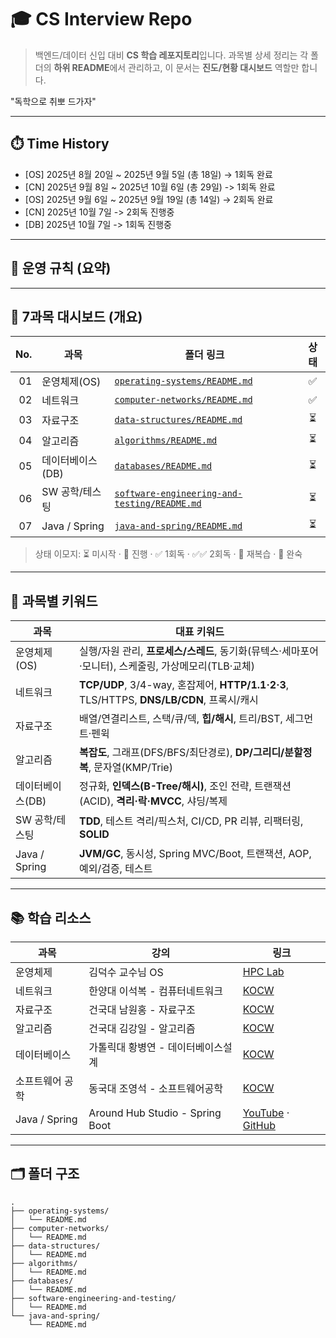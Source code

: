 
# 🎓 CS Interview Repo

> 백엔드/데이터 신입 대비 **CS 학습 레포지토리**입니다.
> 과목별 상세 정리는 각 폴더의 **하위 README**에서 관리하고, 이 문서는 **진도/현황 대시보드** 역할만 합니다.

"독학으로 취뽀 드가자"

---

## ⏱️ Time History

* \[OS] 2025년 8월 20일 \~ 2025년 9월 5일 (총 18일) → 1회독 완료
* \[CN] 2025년 9월 8일 \~ 2025년 10월 6일 (총 29일) -> 1회독 완료  
* \[OS] 2025년 9월 6일 \~ 2025년 9월 19일 (총 14일) → 2회독 완료
* \[CN] 2025년 10월 7일 -> 2회독 진행중
* \[DB] 2025년 10월 7일 -> 1회독 진행중

---

## 🧭 운영 규칙 (요약)

---

## 📌 7과목 대시보드 (개요)

| No. | 과목            | 폴더 링크                                                                                      |  상태 |
| --: | ------------- | ------------------------------------------------------------------------------------------ | :-: |
|  01 | 운영체제(OS)      | [`operating-systems/README.md`](operating-systems/README.md)                               |  ✅ |
|  02 | 네트워크          | [`computer-networks/README.md`](computer-networks/README.md)                               |  ✅ |
|  03 | 자료구조          | [`data-structures/README.md`](data-structures/README.md)                                   |  ⏳  |
|  04 | 알고리즘          | [`algorithms/README.md`](algorithms/README.md)                                             |  ⏳  |
|  05 | 데이터베이스(DB)    | [`databases/README.md`](databases/README.md)                                               |  ⏳  |
|  06 | SW 공학/테스팅     | [`software-engineering-and-testing/README.md`](software-engineering-and-testing/README.md) |  ⏳  |
|  07 | Java / Spring | [`java-and-spring/README.md`](java-and-spring/README.md)                                   |  ⏳  |

> 상태 이모지: ⏳ 미시작 · 🔄 진행 · ✅ 1회독 · ✅✅ 2회독 · 🔁 재복습 · 🚀 완숙

---

## 🧩 과목별 키워드

| 과목            | 대표 키워드                                                                          |
| ------------- | ------------------------------------------------------------------------------- |
| 운영체제(OS)      | 실행/자원 관리, **프로세스/스레드**, 동기화(뮤텍스·세마포어·모니터), 스케줄링, 가상메모리(TLB·교체)                  |
| 네트워크          | **TCP/UDP**, 3/4-way, 혼잡제어, **HTTP/1.1·2·3**, TLS/HTTPS, **DNS/LB/CDN**, 프록시/캐시 |
| 자료구조          | 배열/연결리스트, 스택/큐/덱, **힙/해시**, 트리/BST, 세그먼트·펜윅                                     |
| 알고리즘          | **복잡도**, 그래프(DFS/BFS/최단경로), **DP/그리디/분할정복**, 문자열(KMP/Trie)                      |
| 데이터베이스(DB)    | 정규화, **인덱스(B-Tree/해시)**, 조인 전략, 트랜잭션(ACID), **격리·락·MVCC**, 샤딩/복제                |
| SW 공학/테스팅     | **TDD**, 테스트 격리/픽스처, CI/CD, PR 리뷰, 리팩터링, **SOLID**                              |
| Java / Spring | **JVM/GC**, 동시성, Spring MVC/Boot, 트랜잭션, AOP, 예외/검증, 테스트                         |

---

## 📚 학습 리소스

| 과목            | 강의                              | 링크                                                                                                                                                          |
| ------------- | ------------------------------- | ----------------------------------------------------------------------------------------------------------------------------------------------------------- |
| 운영체제          | 김덕수 교수님 OS                      | [HPC Lab](https://hpclab.tistory.com/1?category=887083)                                                                                                     |
| 네트워크          | 한양대 이석복 - 컴퓨터네트워크               | [KOCW](https://www.kocw.net/home/cview.do?cid=6166c077e545b736)                                                                                             |
| 자료구조          | 건국대 남원홍 - 자료구조                  | [KOCW](https://www.kocw.net/home/cview.do?kemId=1190355)                                                                                                    |
| 알고리즘          | 건국대 김강일 - 알고리즘                  | [KOCW](https://www.kocw.net/home/cview.do?kemId=1278171)                                                                                                    |
| 데이터베이스        | 가톨릭대 황병연 - 데이터베이스설계             | [KOCW](https://kocw.net/home/cview.do?kemId=1207109)                                                                                                        |
| 소프트웨어 공학      | 동국대 조영석 - 소프트웨어공학               | [KOCW](https://www.kocw.net/home/cview.do?kemId=1045594)                                                                                                    |
| Java / Spring | Around Hub Studio - Spring Boot | [YouTube](https://www.youtube.com/playlist?list=PLlTylS8uB2fBOi6uzvMpojFrNe7sRmlzU) · [GitHub](https://github.com/Around-Hub-Studio/around-hub-spring-boot) |

---

## 🗂️ 폴더 구조

```
.
├── operating-systems/
│   └── README.md
├── computer-networks/
│   └── README.md
├── data-structures/
│   └── README.md
├── algorithms/
│   └── README.md
├── databases/
│   └── README.md
├── software-engineering-and-testing/
│   └── README.md
└── java-and-spring/
    └── README.md
```
